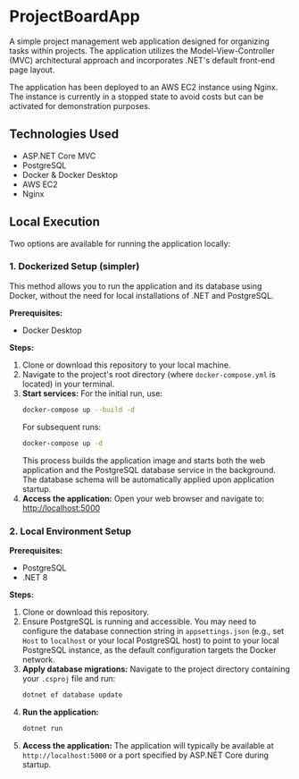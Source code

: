 # ProjectBoardApp

A simple project management web application designed for organizing tasks within projects. The application utilizes the Model-View-Controller (MVC) architectural approach and incorporates .NET's default front-end page layout.

The application has been deployed to an AWS EC2 instance using Nginx. The instance is currently in a stopped state to avoid costs but can be activated for demonstration purposes.

## Technologies Used

- ASP.NET Core MVC
- PostgreSQL
- Docker & Docker Desktop
- AWS EC2
- Nginx

## Local Execution

Two options are available for running the application locally:

### 1. Dockerized Setup (simpler)

This method allows you to run the application and its database using Docker, without the need for local installations of .NET and PostgreSQL.

**Prerequisites:**
- Docker Desktop

**Steps:**
1.  Clone or download this repository to your local machine.
2.  Navigate to the project's root directory (where `docker-compose.yml` is located) in your terminal.
3.  **Start services:**
    For the initial run, use:
    ```bash
    docker-compose up --build -d
    ```
    For subsequent runs:
    ```bash
    docker-compose up -d
    ```
    This process builds the application image and starts both the web application and the PostgreSQL database service in the background. The database schema will be automatically applied upon application startup.
4.  **Access the application:** Open your web browser and navigate to: [http://localhost:5000](http://localhost:5000)

### 2. Local Environment Setup

**Prerequisites:**
- PostgreSQL
- .NET 8

**Steps:**
1.  Clone or download this repository.
2.  Ensure PostgreSQL is running and accessible. You may need to configure the database connection string in `appsettings.json` (e.g., set `Host` to `localhost` or your local PostgreSQL host) to point to your local PostgreSQL instance, as the default configuration targets the Docker network.
3.  **Apply database migrations:**
    Navigate to the project directory containing your `.csproj` file and run:
    ```bash
    dotnet ef database update
    ```
4.  **Run the application:**
    ```bash
    dotnet run
    ```
5.  **Access the application:** The application will typically be available at `http://localhost:5000` or a port specified by ASP.NET Core during startup.
